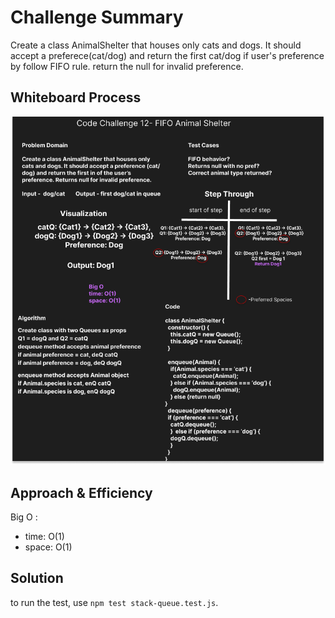 # Challenge Summary

Create a class AnimalShelter that houses only cats and dogs. It should accept a preferece(cat/dog) and return the first cat/dog if user's preference by follow FIFO rule. return the null for invalid preference. 

## Whiteboard Process

![codeChallenge-12](../assets/codeChallenge-12.png)

## Approach & Efficiency

Big O :

- time: O(1)
- space: O(1)

## Solution

to run the test, use `npm test stack-queue.test.js`.
